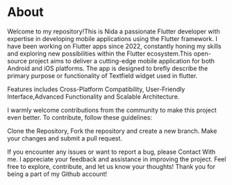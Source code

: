 # About

Welcome to my repository!This is Nida a passionate Flutter developer with expertise in developing mobile applications using the Flutter framework. I have been working on Flutter apps since 2022, constantly honing my skills and exploring new possibilities within the Flutter ecosystem.This open-source project aims to deliver a cutting-edge mobile application for both Android and iOS platforms. The app is designed to brefly describe the primary purpose or functionality of Textfield widget used in flutter.

Features includes Cross-Platform Compatibility, User-Friendly Interface,Advanced Functionality and Scalable Architecture.

I warmly welcome contributions from the community to make this project even better. To contribute, follow these guidelines:

Clone the Repository, Fork the repository and create a new branch. Make your changes and submit a pull request.

If you encounter any issues or want to report a bug, please Contact With me. I appreciate your feedback and assistance in improving the project. Feel free to explore, contribute, and let us know your thoughts! Thank you for being a part of my Github account!
